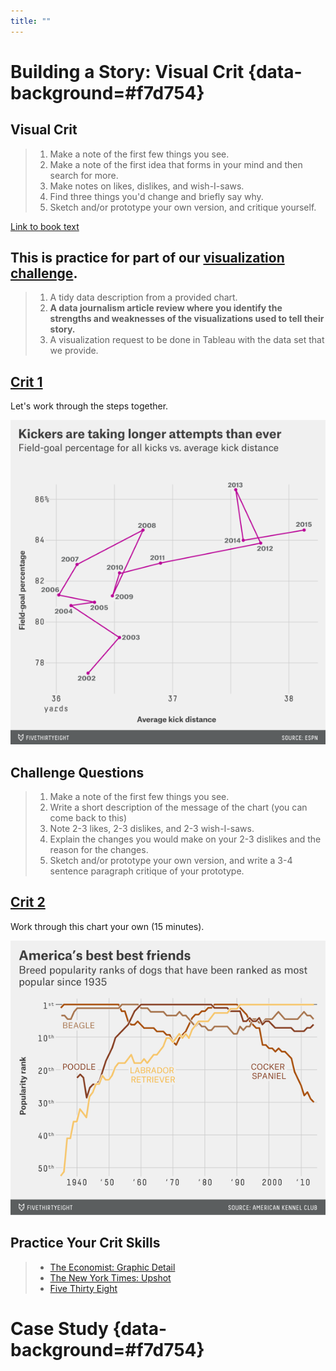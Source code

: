 ```yaml
---
title: ""
---
```


# Building a Story: Visual Crit {data-background=#f7d754}

## Visual Crit

> 1. Make a note of the first few things you see.
> 2. Make a note of the first idea that forms in your mind and then search for more.
> 3. Make notes on likes, dislikes, and wish-I-saws.
> 4. Find three things you'd change and briefly say why.
> 5. Sketch and/or prototype your own version, and critique yourself.

[Link to book text](images/gc/ch9_vcsteps.png)

## This is practice for part of our [visualization challenge](https://byuistats.github.io/CSE150/syllabus.html#Visualization_challenge).

> 1. A tidy data description from a provided chart.   
> 2. **A data journalism article review where you identify the strengths and weaknesses of the visualizations used to tell their story.**   
> 3. A visualization request to be done in Tableau with the data set that we provide.   


## [Crit 1](https://fivethirtyeight.com/features/the-haters-are-losing-the-war-on-nfl-kickers/)

Let's work through the steps together.

![](images/VisCrit/morris-kicking-11.png)

## Challenge Questions

> 1. Make a note of the first few things you see.
> 2. Write a short description of the message of the chart (you can come back to this)
> 3. Note 2-3 likes, 2-3 dislikes, and 2-3 wish-I-saws.
> 4. Explain the changes you would make on your 2-3 dislikes and the reason for the changes.
> 5. Sketch and/or prototype your own version, and write a 3-4 sentence paragraph critique of your prototype.


## [Crit 2](https://fivethirtyeight.com/features/terriers-were-once-the-greatest-dogs-in-the-world-westminster-dog-show/)

Work through this chart your own (15 minutes).

![](images/VisCrit/roeder-dogs-31.png)

## Practice Your Crit Skills

> - [The Economist: Graphic Detail](https://www.economist.com/graphic-detail)
> - [The New York Times: Upshot](https://www.nytimes.com/section/upshot)
> - [Five Thirty Eight](https://fivethirtyeight.com/tag/data-visualization/)

# Case Study {data-background=#f7d754}


